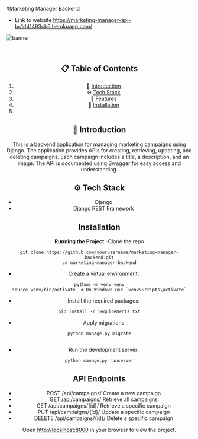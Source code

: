 #Marketing Manager Backend
 - Link to website   <a>https://marketing-manager-api-bc1d41493cb6.herokuapp.com/</a>

![banner](https://imgur.com/2d0AFmP,png)
<div align="center">
  <br />

## 📋 <a name="table">Table of Contents</a>

1. 🤖 [Introduction](#introduction)
2. ⚙️ [Tech Stack](#tech-stack)
3. 🔋 [Features](#features)
4. 🤸 [Installation](#quick-start)
5. 


## <a name="introduction">🤖 Introduction</a>
This is a backend application for managing marketing campaigns using Django. The application provides APIs for creating, retrieving, updating, and deleting campaigns. Each campaign includes a title, a description, and an image. The API is documented using Swagger for easy access and understanding.

## <a name="tech-stack">⚙️ Tech Stack</a>
- Django
- Django REST Framework

## Installation
**Running the Project**
-Clone the repo
```
git clone https://github.com/yourusername/marketing-manager-backend.git
cd marketing-manager-backend

```

- Create a virtual environment:
```
python -m venv venv
source venv/bin/activate  # On Windows use `venv\Scripts\activate`

```

- Install the required packages:
```
pip install -r requirements.txt

```

- Apply migrations
```
python manage.py migrate


```

- Run the development server:
```
python manage.py runserver

```

## API Endpoints
- POST	/api/campaigns/	Create a new campaign
- GET	/api/campaigns/	Retrieve all campaigns
- GET	/api/campaigns/{id}/	Retrieve a specific campaign
- PUT	/api/campaigns/{id}/	Update a specific campaign
- DELETE	/api/campaigns/{id}/	Delete a specific campaign

Open [http://localhost:8000](http://localhost:8000) in your browser to view the project.

  

